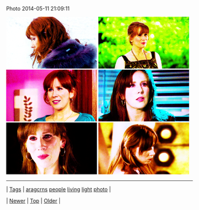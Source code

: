 <!--
title: Photo 2014-05-11 21
date: 2020-06-28T15:27:00.286Z
tags: aragcrns, people, living, light, photo
-->


Photo 2014-05-11 21:09:11

![](85457751369-0.gif)
![](85457751369-1.gif)
![](85457751369-2.gif)
![](85457751369-3.gif)
![](85457751369-4.gif)
![](85457751369-5.gif)

<!--BOTTOM-POST-NAVIGATION-->
---

| [Tags](tags.md) | [aragcrns](tag-aragcrns.md) [people](tag-people.md) [living](tag-living.md) [light](tag-light.md) [photo](tag-photo.md) |

| [Newer](85434394895.md) | [Top](index.md) | [Older](85458688584.md) |
